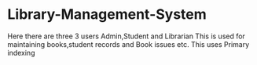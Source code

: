 # Library-Management-System
Here there are three 3 users Admin,Student and Librarian
This is used for maintaining books,student records and Book issues etc.
This uses Primary indexing
